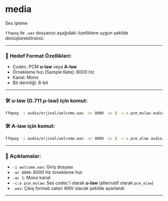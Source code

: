 # media
Ses işleme

`ffmpeg` ile `.wav` dosyanızı aşağıdaki özelliklere uygun şekilde dönüştürebilirsiniz:

---

### 🎯 **Hedef Format Özellikleri:**

* Codec: PCM **u-law** veya **A-law**
* Örnekleme hızı (Sample Rate): 8000 Hz
* Kanal: Mono
* Bit derinliği: 8-bit

---

### 🛠️ **u-law (G.711 µ-law) için komut:**

```bash
ffmpeg -i audio/orjinal/welcome.wav -ar 8000 -ac 1 -c:a pcm_mulaw audio/processed/mulaw/welcome.wav
```

### 🛠️ **A-law için komut:**

```bash
ffmpeg -i audio/orjinal/welcome.wav -ar 8000 -ac 1 -c:a pcm_alaw audio/processed/alaw/welcome.wav
```

---

### 📝 Açıklamalar:

* `-i welcome.wav`: Giriş dosyası
* `-ar 8000`: 8000 Hz örnekleme hızı
* `-ac 1`: Mono kanal
* `-c:a pcm_mulaw`: Ses codec'i olarak **u-law** (alternatif olarak `pcm_alaw`)
* `.wav`: Çıkış formatı zaten WAV olacak şekilde ayarlandı

---

